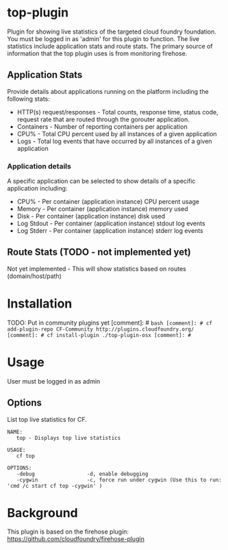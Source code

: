 # top-plugin

Plugin for showing live statistics of the targeted cloud foundry foundation.  You
must be logged in as 'admin' for this plugin to function.  The live statistics
include application stats and route stats.  The primary source of information
that the top plugin uses is from monitoring firehose.

## Application Stats

Provide details about applications running on the platform including the following
stats:

* HTTP(s) request/responses - Total counts, response time, status code, request rate that are routed through the gorouter
application.
* Containers - Number of reporting containers per application
* CPU% - Total CPU percent used by all instances of a given application
* Logs - Total log events that have occurred by all instances of a given application

### Application details

A specific application can be selected to show details of a specific application including:

* CPU% - Per container (application instance) CPU percent usage
* Memory - Per container (application instance) memory used
* Disk - Per container (application instance) disk used
* Log Stdout - Per container (application instance) stdout log events
* Log Stderr - Per container (application instance) stderr log events


## Route Stats (TODO - not implemented yet)

Not yet implemented - This will show statistics based on routes (domain/host/path)

# Installation

TODO: Put in community plugins yet
[comment]: # ```bash
[comment]: # cf add-plugin-repo CF-Community http://plugins.cloudfoundry.org/
[comment]: # cf install-plugin ./top-plugin-osx
[comment]: # ```

# Usage

User must be logged in as admin

## Options

List top live statistics for CF.

```
NAME:
   top - Displays top live statistics

USAGE:
   cf top

OPTIONS:
   -debug                 -d, enable debugging
   -cygwin                -c, force run under cygwin (Use this to run: 'cmd /c start cf top -cygwin' )
```

# Background

This plugin is based on the firehose plugin: https://github.com/cloudfoundry/firehose-plugin

